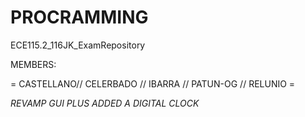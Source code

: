 # PROCRAMMING
ECE115.2_116JK_ExamRepository

MEMBERS:

= CASTELLANO//
CELERBADO //
IBARRA //
PATUN-OG //
RELUNIO =

_REVAMP GUI PLUS ADDED A DIGITAL CLOCK_
 
